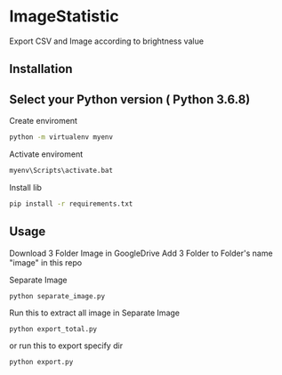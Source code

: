 # ImageStatistic

Export CSV and Image according to brightness value

## Installation

Select your Python version ( Python 3.6.8)
--------------------------

Create enviroment
```bash
python -m virtualenv myenv
```

Activate enviroment
```bash
myenv\Scripts\activate.bat 
```

Install lib
```bash
pip install -r requirements.txt
```

## Usage

Download 3 Folder Image in GoogleDrive
Add 3 Folder to Folder's name "image" in this repo

Separate Image
```
python separate_image.py
```

Run this to extract all image in Separate Image
```
python export_total.py
```

or run this to export specify dir
```
python export.py
```

